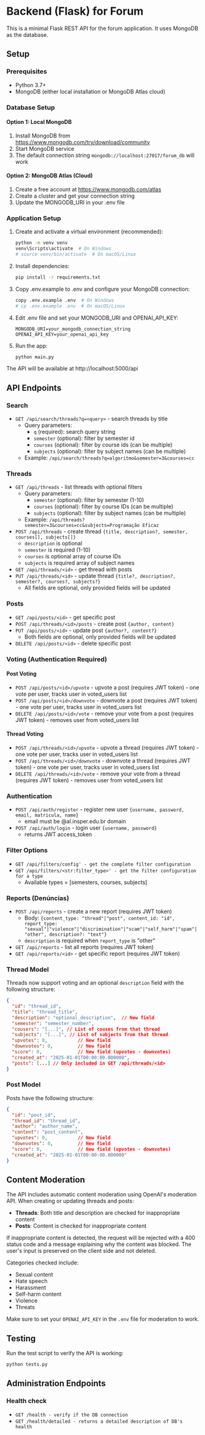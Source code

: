 # Backend (Flask) for Forum

This is a minimal Flask REST API for the forum application. It uses MongoDB as the database.

## Setup

### Prerequisites
- Python 3.7+
- MongoDB (either local installation or MongoDB Atlas cloud)

### Database Setup

#### Option 1: Local MongoDB
1. Install MongoDB from https://www.mongodb.com/try/download/community
2. Start MongoDB service
3. The default connection string `mongodb://localhost:27017/forum_db` will work

#### Option 2: MongoDB Atlas (Cloud)
1. Create a free account at https://www.mongodb.com/atlas
2. Create a cluster and get your connection string
3. Update the MONGODB_URI in your .env file

### Application Setup

1. Create and activate a virtual environment (recommended):
   ```bash
   python -m venv venv
   venv\Scripts\activate  # On Windows
   # source venv/bin/activate  # On macOS/Linux
   ```

2. Install dependencies:
   ```bash
   pip install -r requirements.txt
   ```

3. Copy .env.example to .env and configure your MongoDB connection:
   ```bash
   copy .env.example .env  # On Windows
   # cp .env.example .env  # On macOS/Linux
   ```

4. Edit .env file and set your MONGODB_URI and OPENAI_API_KEY:
   ```
   MONGODB_URI=your_mongodb_connection_string
   OPENAI_API_KEY=your_openai_api_key
   ```

5. Run the app:
   ```bash
   python main.py
   ```

The API will be available at http://localhost:5000/api

## API Endpoints

### Search
- `GET /api/search/threads?q=<query>` - search threads by title
  - Query parameters:
    - `q` (required): search query string
    - `semester` (optional): filter by semester id
    - `courses` (optional): filter by course ids (can be multiple)
    - `subjects` (optional): filter by subject names (can be multiple)
  - Example: `/api/search/threads?q=algoritmo&semester=3&courses=cc`

### Threads
- `GET /api/threads` - list threads with optional filters
  - Query parameters:
    - `semester` (optional): filter by semester (1-10)
    - `courses` (optional): filter by course IDs (can be multiple)
    - `subjects` (optional): filter by subject names (can be multiple)
  - Example: `/api/threads?semester=3&courses=cc&subjects=Programação Eficaz`
- `POST /api/threads` - create thread `{title, description?, semester, courses[], subjects[]}`
  - `description` is optional
  - `semester` is required (1-10)
  - `courses` is optional array of course IDs
  - `subjects` is required array of subject names
- `GET /api/threads/<id>` - get thread with posts
- `PUT /api/threads/<id>` - update thread `{title?, description?, semester?, courses?, subjects?}`
  - All fields are optional, only provided fields will be updated

### Posts
- `GET /api/posts/<id>` - get specific post  
- `POST /api/threads/<id>/posts` - create post `{author, content}`
- `PUT /api/posts/<id>` - update post `{author?, content?}`
  - Both fields are optional, only provided fields will be updated
- `DELETE /api/posts/<id>` - delete specific post

### Voting (Authentication Required)

#### Post Voting
- `POST /api/posts/<id>/upvote` - upvote a post (requires JWT token) - one vote per user, tracks user in voted_users list
- `POST /api/posts/<id>/downvote` - downvote a post (requires JWT token) - one vote per user, tracks user in voted_users list
- `DELETE /api/posts/<id>/vote` - remove your vote from a post (requires JWT token) - removes user from voted_users list

#### Thread Voting
- `POST /api/threads/<id>/upvote` - upvote a thread (requires JWT token) - one vote per user, tracks user in voted_users list
- `POST /api/threads/<id>/downvote` - downvote a thread (requires JWT token) - one vote per user, tracks user in voted_users list  
- `DELETE /api/threads/<id>/vote` - remove your vote from a thread (requires JWT token) - removes user from voted_users list

### Authentication
- `POST /api/auth/register` - register new user `{username, password, email, matricula, name}`
  - email must be @al.insper.edu.br domain
- `POST /api/auth/login` - login user `{username, password}`
  - returns JWT access_token

### Filter Options
- `GET /api/filters/config' - get the complete filter configuration`
- `GET /api/filters/<str:filter_type>' - get the filter configuration for a type`
  - Available types = [semesters, courses, subjects]

### Reports (Denúncias)
- `POST /api/reports` - create a new report (requires JWT token)
  - Body: `{content_type: "thread"|"post", content_id: "id", report_type: "sexual"|"violence"|"discrimination"|"scam"|"self_harm"|"spam"|"other", description?: "text"}`
  - `description` is required when `report_type` is "other"
- `GET /api/reports` - list all reports (requires JWT token)
- `GET /api/reports/<id>` - get specific report (requires JWT token)

### Thread Model
Threads now support voting and an optional `description` field with the following structure:
```json
{
  "id": "thread_id",
  "title": "thread_title",
  "description": "optional_description",  // New field
  "semester": "semester_number",
  "cousers": "[...]", // List of couses from that thread 
  "subjects": "[...]", // List of subjects from that thread 
  "upvotes": 0,           // New field
  "downvotes": 0,         // New field  
  "score": 0,             // New field (upvotes - downvotes)
  "created_at": "2025-01-01T00:00:00.000000",
  "posts": [...] // Only included in GET /api/threads/<id>
}
```

### Post Model
Posts have the following structure:
```json
{
  "id": "post_id",
  "thread_id": "thread_id", 
  "author": "author_name",
  "content": "post_content",
  "upvotes": 0,           // New field
  "downvotes": 0,         // New field  
  "score": 0,             // New field (upvotes - downvotes)
  "created_at": "2025-01-01T00:00:00.000000"
}
```

## Content Moderation

The API includes automatic content moderation using OpenAI's moderation API. When creating or updating threads and posts:

- **Threads**: Both title and description are checked for inappropriate content
- **Posts**: Content is checked for inappropriate content

If inappropriate content is detected, the request will be rejected with a 400 status code and a message explaining why the content was blocked. The user's input is preserved on the client side and not deleted.

Categories checked include:
- Sexual content
- Hate speech
- Harassment
- Self-harm content
- Violence
- Threats

Make sure to set your `OPENAI_API_KEY` in the `.env` file for moderation to work.

## Testing
Run the test script to verify the API is working:
```bash
python tests.py
```

## Administration Endpoints

### Health check

- `GET /health - verify if the DB connection`
- `GET /health/detailed - returns a detailed description of DB's health`
